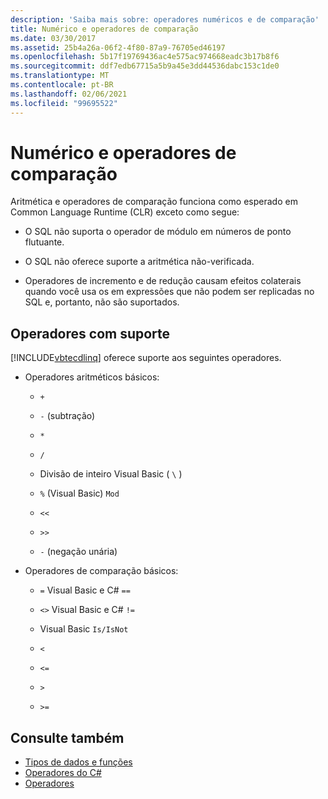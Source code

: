 ```yaml
---
description: 'Saiba mais sobre: operadores numéricos e de comparação'
title: Numérico e operadores de comparação
ms.date: 03/30/2017
ms.assetid: 25b4a26a-06f2-4f80-87a9-76705ed46197
ms.openlocfilehash: 5b17f19769436ac4e575ac974668eadc3b17b8f6
ms.sourcegitcommit: ddf7edb67715a5b9a45e3dd44536dabc153c1de0
ms.translationtype: MT
ms.contentlocale: pt-BR
ms.lasthandoff: 02/06/2021
ms.locfileid: "99695522"
---
```

# <a name="numeric-and-comparison-operators"></a>Numérico e operadores de comparação

Aritmética e operadores de comparação funciona como esperado em Common Language Runtime (CLR) exceto como segue:

- O SQL não suporta o operador de módulo em números de ponto flutuante.

- O SQL não oferece suporte a aritmética não-verificada.

- Operadores de incremento e de redução causam efeitos colaterais quando você usa os em expressões que não podem ser replicadas no SQL e, portanto, não são suportados.

## <a name="supported-operators"></a>Operadores com suporte

[!INCLUDE[vbtecdlinq](../../../../../../includes/vbtecdlinq-md.md)] oferece suporte aos seguintes operadores.

- Operadores aritméticos básicos:

  - `+`

  - `-` (subtração)

  - `*`

  - `/`

  - Divisão de inteiro Visual Basic ( `\` )

  - `%` (Visual Basic) `Mod`

  - `<<`

  - `>>`

  - `-` (negação unária)

- Operadores de comparação básicos:

  - `=` Visual Basic e C# `==`

  - `<>` Visual Basic e C# `!=`

  - Visual Basic `Is/IsNot`

  - `<`

  - `<=`

  - `>`

  - `>=`

## <a name="see-also"></a>Consulte também

- [Tipos de dados e funções](data-types-and-functions.md)
- [Operadores do C#](../../../../../csharp/language-reference/operators/index.md)
- [Operadores](../../../../../visual-basic/language-reference/operators/index.md)

